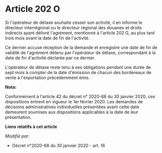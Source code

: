 # Article 202 O

Si l'opérateur de détaxe souhaite cesser son activité, il en informe le directeur interrégional ou le directeur régional des
douanes et droits indirects ayant délivré l'agrément, mentionné à l'article 202 G, au plus tard trois mois avant la date de
fin de l'activité.

Ce dernier accuse réception de la demande et enregistre une date de fin de validité de l'agrément détenu par l'opérateur de
détaxe, correspondant à la date de fin d'activité déclarée par ce dernier.

L'opérateur de détaxe reste tenu à ses obligations pendant une durée de sept mois à compter de la date d'émission de chacun
des bordereaux de vente à l'exportation précédemment émis.

**Nota:**

Conformément à l'article 42 du décret n° 2020-68 du 30 janvier 2020, ces dispositions entrent en vigueur le 1er février 2020.
Les demandes de décisions administratives individuelles présentées avant cette date demeurent soumises aux dispositions
applicables à la date de leur présentation.

**Liens relatifs à cet article**

_Modifié par_:

  - Décret n°2020-68 du 30 janvier 2020 - art. 16
